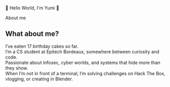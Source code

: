  🌸 Hello World, I'm Yumi 🌸

  About me 
## What about me?  
I’ve eaten 17 birthday cakes so far.  
I’m a CS student at Epitech Bordeaux, somewhere between curiosity and code.  
Passionate about infosec, cyber worlds, and systems that hide more than they show.  
When I’m not in front of a terminal, I’m solving challenges on Hack The Box, vlogging, or creating in Blender.
